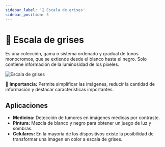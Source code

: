 ```yaml
---
sidebar_label: '🖤 Escala de grises'
sidebar_position: 3
---
```


# 🖤 Escala de grises
Es una colección, gama o sistema ordenado y gradual de tonos monocromos, que se extiende desde el blanco hasta el negro. Solo
contiene información de la luminosidad de los pixeles. 

![Escala de grises](/img/procesamiento-de-imagenes/espacios-de-color/grayscale.jpg)

🌟 **Importancia:** Permite simplificar las imágenes, reducir la cantidad de información y destacar características importantes.

## Aplicaciones
- **Medicina:** Detección de tumores en imágenes médicas por contraste. 
- **Pintura:** Mezcla de blanco y negro para obtener un juego de luz y sombras. 
- **Celulares:** En la mayoría de los dispositivos existe la posibilidad de transformar una imagen en color a escala de grises.